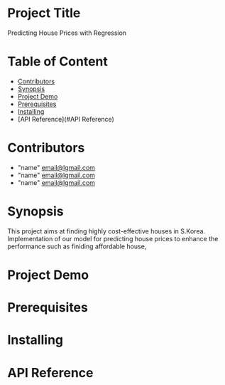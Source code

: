 # Project Title
Predicting House Prices with Regression

# Table of Content

* [Contributors](#Contributors)
* [Synopsis](#Synopsis)
* [Project Demo](#project_demo)
* [Prerequisites](#Prerequisites)
* [Installing](#Installing)
* [API Reference](#API Reference)

# <a name="Contributors"></a>Contributors
* "name" <email@lgmail.com>
* "name" <email@lgmail.com>
* "name" <email@lgmail.com>

# <a name="Synopsis"></a>Synopsis
This project aims at finding highly cost-effective houses in S.Korea.
Implementation of our model for predicting house prices to enhance the performance such as finiding affordable house, 

# <a name="project_demo"></a>Project Demo

# <a name="Prerequisites"></a>Prerequisites

# <a name="Installing"></a>Installing

# <a name="API Reference"></a>API Reference
